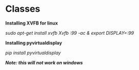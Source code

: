 # Classes

**Installing XVFB for linux**

*sudo apt-get install xvfb*
*Xvfb :99 -ac & export DISPLAY=:99*

**Installing pyvirtualdisplay**

*pip install pyvirtualdisplay*

***Note: this will not work on windows***
